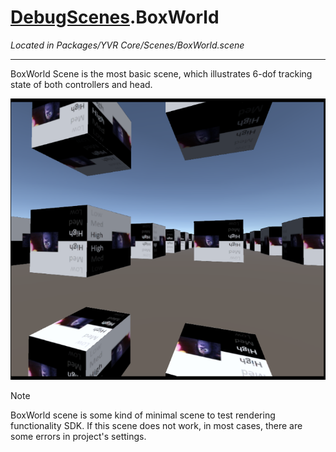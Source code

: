 # [DebugScenes](./../DemoScenes.md).BoxWorld

*Located in Packages/YVR Core/Scenes/BoxWorld.scene*

---

BoxWorld Scene is the most basic scene, which illustrates 6-dof tracking state of both controllers and head.

![BoxWorld](BoxWorld/2021-01-25-14-35-02.png)

> [!Note]
> BoxWorld scene is some kind of minimal scene to test rendering functionality SDK. If this scene does not work, in most cases, there are some errors in project's settings.

